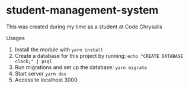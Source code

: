 # student-management-system
This was created during my time as a student at Code Chrysalis

Usages
1. Install the module with `yarn install`
2. Create a database for this project by running: `echo "CREATE DATABASE clack;" | psql`
3. Run migrations and set up the database: `yarn migrate`
4. Start server `yarn dev`
5. Access to localhost 3000
